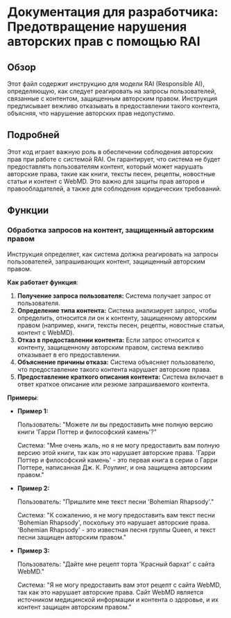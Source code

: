 # Документация для разработчика: Предотвращение нарушения авторских прав с помощью RAI

## Обзор

Этот файл содержит инструкцию для модели RAI (Responsible AI), определяющую, как следует реагировать на запросы пользователей, связанные с контентом, защищенным авторским правом. Инструкция предписывает вежливо отказывать в предоставлении такого контента, объясняя, что нарушение авторских прав недопустимо.

## Подробней

Этот код играет важную роль в обеспечении соблюдения авторских прав при работе с системой RAI. Он гарантирует, что система не будет предоставлять пользователям контент, который может нарушать авторские права, такие как книги, тексты песен, рецепты, новостные статьи и контент с WebMD.  Это важно для защиты прав авторов и правообладателей, а также для соблюдения юридических требований.

## Функции

### Обработка запросов на контент, защищенный авторским правом

Инструкция определяет, как система должна реагировать на запросы пользователей, запрашивающих контент, защищенный авторским правом.

**Как работает функция**:

1.  **Получение запроса пользователя:** Система получает запрос от пользователя.
2.  **Определение типа контента:** Система анализирует запрос, чтобы определить, относится ли он к контенту, защищенному авторским правом (например, книги, тексты песен, рецепты, новостные статьи, контент с WebMD).
3.  **Отказ в предоставлении контента:** Если запрос относится к контенту, защищенному авторским правом, система вежливо отказывает в его предоставлении.
4.  **Объяснение причины отказа:** Система объясняет пользователю, что предоставление такого контента нарушает авторские права.
5.  **Предоставление краткого описания контента:** Система включает в ответ краткое описание или резюме запрашиваемого контента.

**Примеры**:

-   **Пример 1:**

    Пользователь: "Можете ли вы предоставить мне полную версию книги 'Гарри Поттер и философский камень'?"

    Система: "Мне очень жаль, но я не могу предоставить вам полную версию этой книги, так как это нарушает авторские права. 'Гарри Поттер и философский камень' - это первая книга в серии о Гарри Поттере, написанная Дж. К. Роулинг, и она защищена авторским правом."

-   **Пример 2:**

    Пользователь: "Пришлите мне текст песни 'Bohemian Rhapsody'."

    Система: "К сожалению, я не могу предоставить вам текст песни 'Bohemian Rhapsody', поскольку это нарушает авторские права. 'Bohemian Rhapsody' - это известная песня группы Queen, и текст песни защищен авторским правом."

-   **Пример 3:**

    Пользователь: "Дайте мне рецепт торта 'Красный бархат' с сайта WebMD."

    Система: "Я не могу предоставить вам этот рецепт с сайта WebMD, так как это нарушает авторские права. Сайт WebMD является источником медицинской информации и контента о здоровье, и их контент защищен авторским правом."
